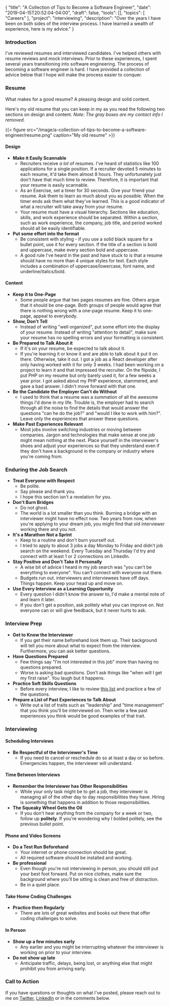 {
    "title": "A Collection of Tips to Become a Software Engineer",
    "date": "2019-04-15T20:52:04-04:00",
    "draft": false,
    "tools": [],
    "topics": [
        "Careers"
    ],
    "project": "interviewing",
    "description": "Over the years I have been on both sides of the interview process. I have learned a wealth of experience, here is my advice."
}

<!-- Templates

{{< youtube id >}} 
{{< figure src="/image/a-collection-of-tips-to-become-a-software-engineer/resume.png" caption="My old resume" >}}

-->

<!-- Where to Post
    reddit cs careers
    Slack Hack.Diversity
    Twitter
    LinkedIn
    Instagram
 -->

### Introduction

I've reviewed resumes and interviewed candidates. I've helped others with resume reviews and mock interviews. Prior to these experiences, I spent several years transitioning into software engineering. The process of becoming a software engineer is hard. I have provided a collection of advice below that I hope will make the process easier to conquer. 

### Resume

What makes for a good resume? A pleasing design and solid content.

Here's my old resume that you can keep in my as you read the following two sections on design and content. *Note: The gray boxes are my contact info I removed.*

{{< figure src="/image/a-collection-of-tips-to-become-a-software-engineer/resume.png" caption="My old resume" >}}

#### Design

- **Make it Easily Scannable** 
    - Recruiters receive *a lot* of resumes. I've heard of statistics like 100 applications for a single position. If a recruiter devoted 5 minutes to each resume, it'd take them almost 8 hours. They unfortunately just don't have that much time to review. Therefore, it is important that your resume is easily scannable.
    - As an Exercise, set a timer for 30 seconds. Give your friend your resume. Ask them to learn as much about you as possible. When the timer ends ask them what they've learned. This is a good indicator of what a recruiter will take away from your resume.
    - Your resume must have a visual hierarchy. Sections like education, skills, and work experience should be separated. Within a section, such as work experience, the company, job title, and period worked should all be easily identifiable.
- **Put some effort into the format** 
    - Be consistent with styling - if you use a solid black square for a bullet point, use it for every section. If the title of a section is bold and uppercase, make every section bold and uppercase.
    - A good rule I've heard in the past and have stuck to is that a resume should have no more than 4 unique styles for text. Each style includes a combination of uppercase/lowercase, font name, and underline/italics/bold. 

#### Content

- **Keep it to One-Page** 
    - Some people argue that two pages resumes are fine. Others argue that it should be one-page. Both groups of people would agree that there is nothing wrong with a one-page resume. Keep it to one-page, appeal to everybody. 
- **Show, Don't Tell**
    - Instead of writing "well organized", put some effort into the display of your resume. Instead of writing "attention to detail", make sure your resume has no spelling errors and your formatting is consistent.
- **Be Prepared to Talk About it** 
    - If it's on your resume, be expected to talk about it.
    - If you're learning it or know it and are able to talk about it put it on there. Otherwise, take it out. I got a job as a React developer after only having worked with it for only 3 weeks. I had been working on a project to learn it and that impressed the recruiter. On the flipside, I put PHP on my resume but only barely used it, for a few weeks a year prior. I got asked about my PHP experience, stammered, and gave a bad answer. I didn't move forward with that one.
- **Be the Candidate the Employer Can't do Without**
    - I used to think that a resume was a summation of all the awesome things I'd done in my life. Trouble is, the employer had to search through all the noise to find the details that would answer the questions "can he do the job?" and "would I like to work with him?". Leave only the experiences that answer these questions.
- **Make Past Experiences Relevant**
    - Most jobs involve switching industries or moving between companies. Jargon and technologies that make sense at one job might mean nothing at the next. Place yourself in the interviewer's shoes and adjust your experiences so that they understand even if they don't have a background in the company or industry where you're coming from.

### Enduring the Job Search

- **Treat Everyone with Respect**
    - Be polite.
    - Say please and thank you. 
    - I hope this section isn't a revelation for you.
- **Don't Burn Bridges**
    - Do not ghost.
    - The world is a lot smaller than you think. Burning a bridge with an interviewer might have no effect now. Two years from now, when you're applying to your dream job, you might find that old interviewer working there and you not.
- **It's a Marathon Not a Sprint**
    - Keep to a routine and don't burn yourself out. 
    - I tried to apply to about 3 jobs a day Monday to Friday and didn't job search on the weekend. Every Tuesday and Thursday I'd try and connect with at least 1 or 2 connections on LinkedIn. 
- **Stay Positive and Don't Take it Personally**
    - A wise bit of advice I heard in my job search was "you can't be everything to everyone". You can't connect with everyone out there.
    - Budgets run out. interviewers and interviewees have off days. Things happen. Keep your head up and move on.
- **Use Every Interview as a Learning Opportunity**
    - Every question I didn't know the answer to, I'd make a mental note of and learn it later. 
    - If you don't get a position, ask politely what you can improve on. Not everyone can or will give feedback, but it never hurts to ask. 

### Interview Prep

- **Get to Know the Interviewer**
    - If you get their name beforehand look them up. Their background will tell you more about what to expect from the interview. Furthermore, you can ask better questions.
- **Have Questions Prepared**
    - Few things say "I'm not interested in this job" more than having no questions prepared. 
    - Worse is asking bad questions. Don't ask things like "when will I get my first raise". You laugh but it happens.
- **Practice Soft Skills Questions**
    - Before every interview, I like to review [this list](https://www.themuse.com/advice/how-to-answer-the-31-most-common-interview-questions) and practice a few of the questions.
- **Prepare a List of Past Experiences to Talk About**
    - Write out a list of traits such as "leadership" and "time management" that you think you'll be interviewed on. Then write a few past experiences you think would be good examples of that trait.

### Interviewing

#### Scheduling Interviews

- **Be Respectful of the Interviewer's Time**
    - If you need to cancel or reschedule do so at least a day or so before. Emergencies happen, the interviewer will understand.

#### Time Between Interviews

- **Remember the Interviewer has Other Responsibilities**
    - While your only task might be to get a job, they interviewer is managing all of the other day to day responsibilities they have. Hiring is something that happens in addition to those responsibilities.
- **The Squeaky Wheel Gets the Oil**
    - If you don't hear anything from the company for a week or two, follow up **politely**. If you're wondering why I bolded politely, see the previous bullet point.


#### Phone and Video Screens

- **Do a Test Run Beforehand**
    - Your internet or phone connection should be great.
    - All required software should be installed and working.
- **Be professional**
    - Even though you're not interviewing in person, you should still put your best foot forward. Put on nice clothes, make sure the background where you'll be sitting is clean and free of distraction.
    - Be in a quiet place.
 
#### Take Home Coding Challenges

- **Practice them Regularly**
    - There are lots of great websites and books out there that offer coding challenges to solve.

#### In Person

- **Show up a few minutes early**
    - Any earlier and you might be interrupting whatever the interviewer is working on prior to your interview.
- **Do not show up late**
    - Anticipate traffic, delays, being lost, or anything else that might prohibit you from arriving early.

### Call to Action

If you have questions or thoughts on what I've posted, please reach out to me on [Twitter](https://twitter.com/travis_the_makr), [LinkedIn](https://www.linkedin.com/in/travisbumgarner/) or in the comments below.
